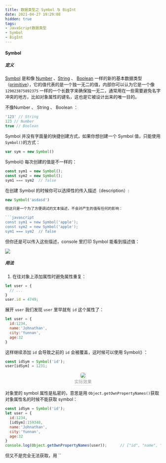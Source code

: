 ```yaml
---
title: 数据类型之 Symbol 与 BigInt
date: 2021-04-27 19:29:08
hidden: true
tags:
- JavaScript数据类型
- Symbol
- BigInt
---
```


#### Symbol

##### 定义

[Symbol](https://developer.mozilla.org/zh-CN/docs/Web/JavaScript/Reference/Global_Objects/Symbol) 是和像 [Number](https://developer.mozilla.org/zh-CN/docs/Web/JavaScript/Reference/Global_Objects/Number) 、[String](https://developer.mozilla.org/zh-CN/docs/Web/JavaScript/Reference/Global_Objects/String) 、 [Boolean](https://developer.mozilla.org/zh-CN/docs/Web/JavaScript/Reference/Global_Objects/Boolean)  一样的新的基本数据类型（[primitive](https://developer.mozilla.org/en-US/docs/Glossary/Primitive)），它的值代表的是一个独一无二的值，内部你可以认为它是一个像 `129023875892375` 一样的一个长数字来确保独一无二，通常用在一些需要避免名字冲突的地方，比如对象属性的键名，这也是它被设计出来的唯一目的。



不像Number 、 String 、 Boolean ：

```javascript
'123' // String
123 // Number
true // Boolean
```

Symbol 并没有字面量的快捷创建方式，如果你想创建一个 Symbol 值，只能使用 `Symbol()`的方式：

```javascript
var sym = new Symbol()
```

Symbol() 每次创建的值是不一样的：

 ```javascript
 const sym1 = new Symbol();
 const sym2 = new Symbol();
 sym1 === sym2  // false
 ```

在创建 Symbol 的时候你可以选择性的传入描述（description）:

```javascript
new Symbol('asdasd')

但这只是一个为了方便调试的文本描述，不会对产生的值有任何的影响：

​```javascript
const sym1 = new Symbol('apple');
const sym2 = new Symbol('apple');
sym1 === sym2  // false
```

但你还是可以传入这些描述，console 里打印 Symbol 能看到描述值：

![](https://tva1.sinaimg.cn/large/008i3skNgy1gq1io1ho12j30ic08ot9a.jpg)



##### 用法

1. 在往对象上添加属性时避免属性重复：

```javascript
let user = {
  // ...
}
user.id = 4749;
```

展开 `user` 我们发现 `user` 里早就有 `id` 这个属性了：

```javascript
let user = {
  id:1234,
  name:'Johnathan',
  city:'Yunnan',
  age:32
}
```

这样继续添加 `id` 会导致之前的 `id` 会被覆盖，这时候可以使用 Symbol() ：

```javascript
const idSym = Symbol('id');
user[idSym] = 1231;
```



<center>    <img style="border-radius: 0.3125em;    box-shadow: 0 2px 4px 0 rgba(34,36,38,.12),0 2px 10px 0 rgba(34,36,38,.08);"     src="https://tva1.sinaimg.cn/large/008i3skNgy1gq8j7s5ed8j30te0jsgo3.jpg">    <br>    <div style="color:orange; border-bottom: 1px solid #d9d9d9;    display: inline-block;    color: #999;    padding: 2px;">实际效果</div> </center>



对象里的 symbol 属性是私密的，意思是用 `Object.getOwnPropertyNames()`获取对象属性名的时候不能获取 symbol：

```javascript
const idSym = Symbol('id');
let user = {
  id:1234,
  [idSym]:159348,
  name:'Johnathan',
  city:'Yunnan',
  age:32
}
console.log(Object.getOwnPropertyNames(user));		// ["id", "name", "city", "age"]
```

但又不是完全无法获取，用 `` 